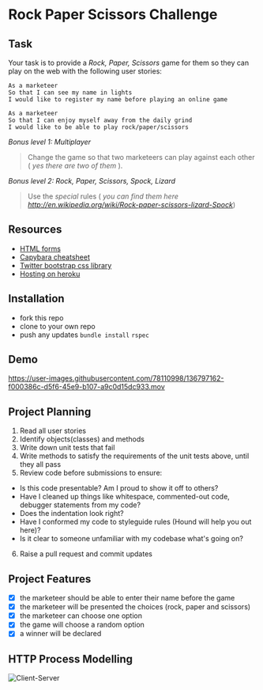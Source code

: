 # Rock Paper Scissors Challenge

## Task

Your task is to provide a _Rock, Paper, Scissors_ game for them so they can play on the web with the following user stories:

```
As a marketeer
So that I can see my name in lights
I would like to register my name before playing an online game

As a marketeer
So that I can enjoy myself away from the daily grind
I would like to be able to play rock/paper/scissors
```

_Bonus level 1: Multiplayer_

> Change the game so that two marketeers can play against each other ( _yes there are two of them_ ).

_Bonus level 2: Rock, Paper, Scissors, Spock, Lizard_

> Use the _special_ rules ( _you can find them here http://en.wikipedia.org/wiki/Rock-paper-scissors-lizard-Spock_)

## Resources

- [HTML forms](https://www.w3schools.com/html/html_forms.asp)
- [Capybara cheatsheet](https://devhints.io/capybara)
- [Twitter bootstrap css library](https://getbootstrap.com/)
- [Hosting on heroku](https://heroku.com)

## Installation

- fork this repo
- clone to your own repo
- push any updates
  `bundle install`
  `rspec`

## Demo
https://user-images.githubusercontent.com/78110998/136797162-f000386c-d5f6-45e9-b107-a9c0d15dc933.mov

## Project Planning

1. Read all user stories
2. Identify objects(classes) and methods
3. Write down unit tests that fail
4. Write methods to satisfy the requirements of the unit tests above, until they all pass
5. Review code before submissions to ensure:

- Is this code presentable? Am I proud to show it off to others?
- Have I cleaned up things like whitespace, commented-out code, debugger statements from my code?
- Does the indentation look right?
- Have I conformed my code to styleguide rules (Hound will help you out here)?
- Is it clear to someone unfamiliar with my codebase what's going on?

6. Raise a pull request and commit updates

## Project Features

- [x] the marketeer should be able to enter their name before the game
- [x] the marketeer will be presented the choices (rock, paper and scissors)
- [x] the marketeer can choose one option
- [x] the game will choose a random option
- [x] a winner will be declared

## HTTP Process Modelling

![Client-Server](https://s3.us-west-2.amazonaws.com/secure.notion-static.com/524f0c68-c049-453d-a9c2-0f780673178c/Screenshot_2021-10-09_at_21.43.47.png?X-Amz-Algorithm=AWS4-HMAC-SHA256&X-Amz-Credential=AKIAT73L2G45O3KS52Y5%2F20211009%2Fus-west-2%2Fs3%2Faws4_request&X-Amz-Date=20211009T204443Z&X-Amz-Expires=86400&X-Amz-Signature=528f9f8cc1815843d73ad7be46006283c9aff599d56a94f2bfda1181e14b46ce&X-Amz-SignedHeaders=host&response-content-disposition=filename%20%3D%22Screenshot%25202021-10-09%2520at%252021.43.47.png%22)
